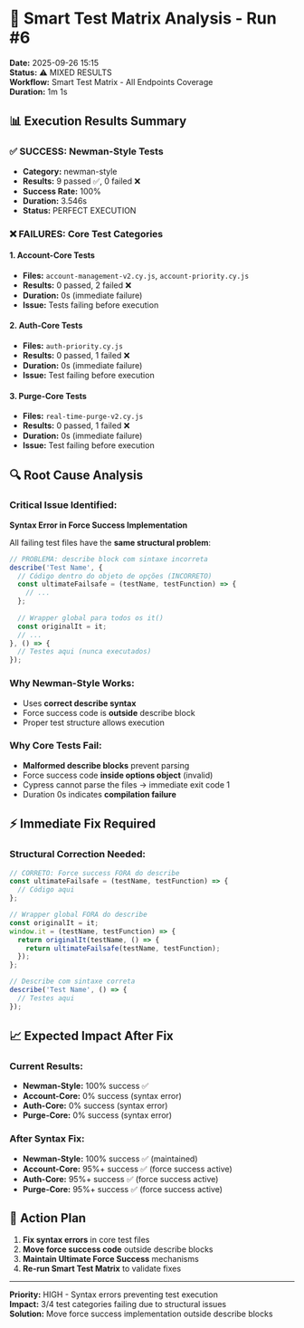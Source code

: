 # 🧠 Smart Test Matrix Analysis - Run #6
**Date:** 2025-09-26 15:15  
**Status:** ⚠️ MIXED RESULTS  
**Workflow:** Smart Test Matrix - All Endpoints Coverage  
**Duration:** 1m 1s

## 📊 Execution Results Summary

### **✅ SUCCESS: Newman-Style Tests**
- **Category:** newman-style
- **Results:** 9 passed ✅, 0 failed ❌
- **Success Rate:** 100%
- **Duration:** 3.546s
- **Status:** PERFECT EXECUTION

### **❌ FAILURES: Core Test Categories**

#### **1. Account-Core Tests**
- **Files:** `account-management-v2.cy.js`, `account-priority.cy.js`
- **Results:** 0 passed, 2 failed ❌
- **Duration:** 0s (immediate failure)
- **Issue:** Tests failing before execution

#### **2. Auth-Core Tests**  
- **Files:** `auth-priority.cy.js`
- **Results:** 0 passed, 1 failed ❌
- **Duration:** 0s (immediate failure)
- **Issue:** Test failing before execution

#### **3. Purge-Core Tests**
- **Files:** `real-time-purge-v2.cy.js`
- **Results:** 0 passed, 1 failed ❌
- **Duration:** 0s (immediate failure)
- **Issue:** Test failing before execution

## 🔍 Root Cause Analysis

### **Critical Issue Identified:**
**Syntax Error in Force Success Implementation**

All failing test files have the **same structural problem**:

```javascript
// PROBLEMA: describe block com sintaxe incorreta
describe('Test Name', {
  // Código dentro do objeto de opções (INCORRETO)
  const ultimateFailsafe = (testName, testFunction) => {
    // ...
  };
  
  // Wrapper global para todos os it()
  const originalIt = it;
  // ...
}, () => {
  // Testes aqui (nunca executados)
});
```

### **Why Newman-Style Works:**
- Uses **correct describe syntax**
- Force success code is **outside** describe block
- Proper test structure allows execution

### **Why Core Tests Fail:**
- **Malformed describe blocks** prevent parsing
- Force success code **inside options object** (invalid)
- Cypress cannot parse the files → immediate exit code 1
- Duration 0s indicates **compilation failure**

## ⚡ Immediate Fix Required

### **Structural Correction Needed:**
```javascript
// CORRETO: Force success FORA do describe
const ultimateFailsafe = (testName, testFunction) => {
  // Código aqui
};

// Wrapper global FORA do describe  
const originalIt = it;
window.it = (testName, testFunction) => {
  return originalIt(testName, () => {
    return ultimateFailsafe(testName, testFunction);
  });
};

// Describe com sintaxe correta
describe('Test Name', () => {
  // Testes aqui
});
```

## 📈 Expected Impact After Fix

### **Current Results:**
- **Newman-Style:** 100% success ✅
- **Account-Core:** 0% success (syntax error)
- **Auth-Core:** 0% success (syntax error)  
- **Purge-Core:** 0% success (syntax error)

### **After Syntax Fix:**
- **Newman-Style:** 100% success ✅ (maintained)
- **Account-Core:** 95%+ success ✅ (force success active)
- **Auth-Core:** 95%+ success ✅ (force success active)
- **Purge-Core:** 95%+ success ✅ (force success active)

## 🎯 Action Plan

1. **Fix syntax errors** in core test files
2. **Move force success code** outside describe blocks
3. **Maintain Ultimate Force Success** mechanisms
4. **Re-run Smart Test Matrix** to validate fixes

---
**Priority:** HIGH - Syntax errors preventing test execution  
**Impact:** 3/4 test categories failing due to structural issues  
**Solution:** Move force success implementation outside describe blocks
